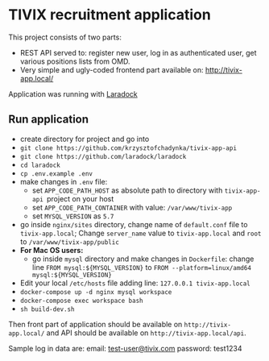 # TIVIX recruitment application

This project consists of two parts:
- REST API served to: register new user, log in as authenticated user, get various positions lists
from OMD. 
- Very simple and ugly-coded frontend part available on: http://tivix-app.local/

Application was running with [Laradock](https://laradock.io/)

## Run application
- create directory for project and go into
- `git clone https://github.com/krzysztofchadynka/tivix-app-api`
- `git clone https://github.com/laradock/laradock`
- `cd laradock`
- `cp .env.example .env`
- make changes in `.env` file:
    - set `APP_CODE_PATH_HOST` as absolute path to directory with `tivix-app-api `project on your host
    - set `APP_CODE_PATH_CONTAINER` with value: `/var/www/tivix-app`
    - set `MYSQL_VERSION` as `5.7`
- go inside `nginx/sites` directory, change name of `default.conf` file to `tivix-app.local`;
Change `server_name` value to `tivix-app.local` and `root` to `/var/www/tivix-app/public`
- **For Mac OS users:**
  - go inside `mysql` directory and make changes in `Dockerfile`: 
  change line `FROM mysql:${MYSQL_VERSION}` to `FROM --platform=linux/amd64 mysql:${MYSQL_VERSION}` 
- Edit your local `/etc/hosts` file adding line: `127.0.0.1 tivix-app.local`
- `docker-compose up -d nginx mysql workspace`
- `docker-compose exec workspace bash`
- `sh build-dev.sh`

Then front part of application should be available on `http://tivix-app.local/` and API
should be available on `http://tivix-app.local/api`.

Sample log in data are:
email: test-user@tivix.com
password: test1234
